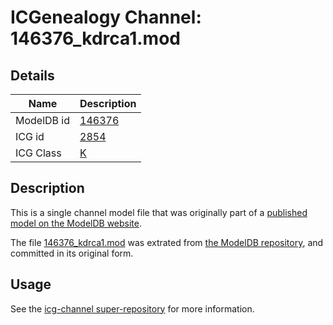 # ICGenealogy Channel: 146376\_kdrca1.mod

## Details

Name | Description
---- | -----------
ModelDB id | [146376](http://senselab.med.yale.edu/ModelDB/ShowModel.cshtml?model=146376)
ICG id | [2854](http://icg.neurotheory.ox.ac.uk/channels/1/2854)
ICG Class | [K](http://icg.neurotheory.ox.ac.uk/channels/1)

## Description

This is a single channel model file that was originally part of a [published model on the ModelDB website](http://senselab.med.yale.edu/mModelDB/ShowModel.cshtml?model=146376).

The file [146376\_kdrca1.mod](146376_kdrca1.mod) was extrated from [the ModelDB repository](http://senselab.med.yale.edu/ModelDB/ShowModel.cshtml?model=146376), and committed in its original form.

## Usage

See the [icg-channel super-repository](https://github.com/icgenealogy/icg-channels) for more information.